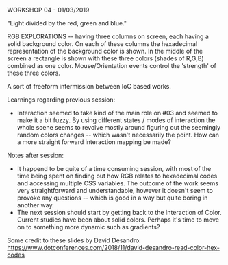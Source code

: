WORKSHOP 04 - 01/03/2019

"Light divided by the red, green and blue." 

RGB EXPLORATIONS -- having three columns on screen, each having a solid background color. On each of these columns the hexadecimal representation of the background color is shown. In the middle of the screen a rectangle is shown with these three colors (shades of R,G,B) combined as one color. Mouse/Orientation events control the 'strength' of these three colors.

A sort of freeform intermission between IoC based works. 

Learnings regarding previous session:
  - Interaction seemed to take kind of the main role on #03 and seemed to make it a bit fuzzy. By using different states / modes of interaction the whole scene seems to revolve mostly around figuring out the seemingly random colors changes -- which wasn't necessarily the point. How can a more straight forward interaction mapping be made?

Notes after session:
  - It happend to be quite of a time consuming session, with most of the time being spent on finding out how RGB relates to hexadecimal codes and accessing multiple CSS variables. The outcome of the work seems very straightforward and understandable, however it doesn't seem to provoke any questions -- which is good in a way but quite boring in another way.
  - The next session should start by getting back to the Interaction of Color. Current studies have been about solid colors. Perhaps it's time to move on to something more dynamic such as gradients?

Some credit to these slides by David Desandro:
https://www.dotconferences.com/2018/11/david-desandro-read-color-hex-codes
